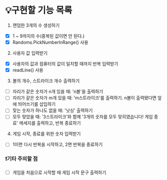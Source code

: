 # 💡구현할 기능 목록

1. 랜덤한 3개의 수 생성하기

- [x] 1 ~ 9까지의 수(중복된 값이면 안 된다.)
- [x] Randoms.PickNumberInRange() 사용

2. 사용자 값 입력받기

- [x] 사용자의 값과 컴퓨터의 값이 일치할 때까지 반복 입력받기
- [x] readLine() 사용

3. 볼의 개수, 스트라이크 개수 출력하기

- [ ] 자리가 같은 숫자가 n개 있을 때: 'n볼'을 출력하기
- [ ] 자리가 같은 숫자가 m개 있을 때: 'm스트라이크'를 출력하기. n볼이 출력됐다면 앞에 띄어쓰기를 삽입하기
- [ ] 맞는 숫자가 하나도 없을 때: '낫싱' 출력하기
- [ ] 모두 맞았을 때: '3스트라이크'와 함께 '3개의 숫자를 모두 맞히였습니다! 게임 종료' 메세지를 출력하고, 반복 종료하기

4. 게임 시작, 종료를 위한 숫자 입력받기

- [ ] 1이면 다시 반복을 시작하고, 2면 반복을 종료하기

### ❗기타 주의할 점

- [ ] 게임을 처음으로 시작할 때 게임 시작 문구 출력하기